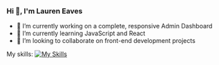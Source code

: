 ### Hi 👋, I'm Lauren Eaves

- 🔭 I’m currently working on a complete, responsive Admin Dashboard
- 🌱 I’m currently learning JavaScript and React
- 👯 I’m looking to collaborate on front-end development projects

My skills:
[![My Skills](https://skills.thijs.gg/icons?i=js,html,css,java,py)](https://skills.thijs.gg)
